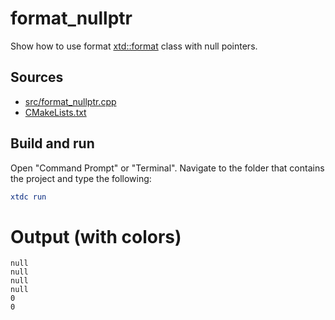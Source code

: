 # format_nullptr

Show how to use format [xtd::format](https://gammasoft71.github.io/xtd/reference_guides/latest/_format_page.html) class with null pointers.

## Sources

* [src/format_nullptr.cpp](src/format_nullptr.cpp)
* [CMakeLists.txt](CMakeLists.txt)

## Build and run

Open "Command Prompt" or "Terminal". Navigate to the folder that contains the project and type the following:

```cmake
xtdc run
```

# Output (with colors)

```
null
null
null
null
0
0
```

